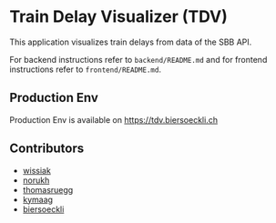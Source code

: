 # Train Delay Visualizer (TDV)
This application visualizes train delays from data of the SBB API.

For backend instructions refer to `backend/README.md` and for frontend instructions refer to `frontend/README.md`.

## Production Env
Production Env is available on https://tdv.biersoeckli.ch

## Contributors
- [wissiak](https://github.com/wissiak)
- [norukh](https://github.com/norukh)
- [thomasruegg](https://github.com/thomasruegg)
- [kymaag](https://github.com/kymaag)
- [biersoeckli](https://github.com/biersoeckli)